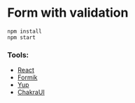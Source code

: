 # Form with validation

```
npm install
npm start
```

### Tools:

- [React](https://reactjs.org/)
- [Formik](https://formik.org/)
- [Yup](https://www.npmjs.com/package/yup?activeTab=readme)
- [ChakraUI](https://chakra-ui.com/)
